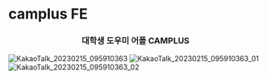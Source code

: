 # **camplus FE**

### <div align="center">대학생 도우미 어플 CAMPLUS</div>

![KakaoTalk_20230215_095910363](https://user-images.githubusercontent.com/90459652/218897878-c571300f-5927-4f38-8c10-715c24fde96b.jpg)
![KakaoTalk_20230215_095910363_01](https://user-images.githubusercontent.com/90459652/218897889-d3ee69af-4f1b-4548-95bc-edf039a9cbf7.jpg)
![KakaoTalk_20230215_095910363_02](https://user-images.githubusercontent.com/90459652/218897892-e30787a3-9765-4da2-a290-927658c18117.jpg)
